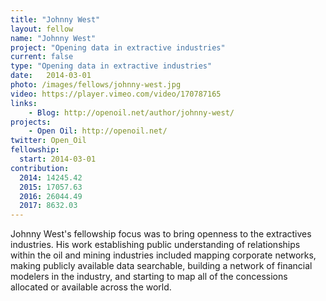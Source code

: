 ```yaml
---
title: "Johnny West"
layout: fellow
name: "Johnny West"
project: "Opening data in extractive industries"
current: false
type: "Opening data in extractive industries"
date:   2014-03-01
photo: /images/fellows/johnny-west.jpg
video: https://player.vimeo.com/video/170787165
links:
    - Blog: http://openoil.net/author/johnny-west/
projects:
    - Open Oil: http://openoil.net/
twitter: Open_Oil
fellowship:
  start: 2014-03-01
contribution:
  2014: 14245.42
  2015: 17057.63
  2016: 26044.49
  2017: 8632.03
---
```


Johnny West's fellowship focus was to bring openness to the extractives industries. His work establishing public understanding of relationships within the oil and mining industries included mapping corporate networks, making publicly available data searchable, building a network of financial modelers in the industry, and starting to map all of the concessions allocated or available across the world. 
